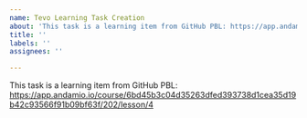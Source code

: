 ```yaml
---
name: Tevo Learning Task Creation
about: 'This task is a learning item from GitHub PBL: https://app.andamio.io/course/6bd45b3c04d35263dfed393738d1cea35d19b42c93566f91b09bf63f/202/lesson/4'
title: ''
labels: ''
assignees: ''

---
```


This task is a learning item from GitHub PBL: https://app.andamio.io/course/6bd45b3c04d35263dfed393738d1cea35d19b42c93566f91b09bf63f/202/lesson/4
